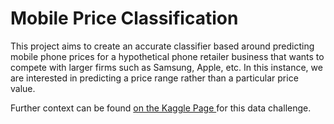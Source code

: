 # Mobile Price Classification

This project aims to create an accurate classifier based around predicting mobile phone prices for a hypothetical phone retailer business that wants to compete with larger firms such as Samsung, Apple, etc. In this instance, we are interested in predicting a price range rather than a particular price value.

Further context can be found <a href='https://www.kaggle.com/datasets/iabhishekofficial/mobile-price-classification'> on the Kaggle Page </a> for this data challenge.

